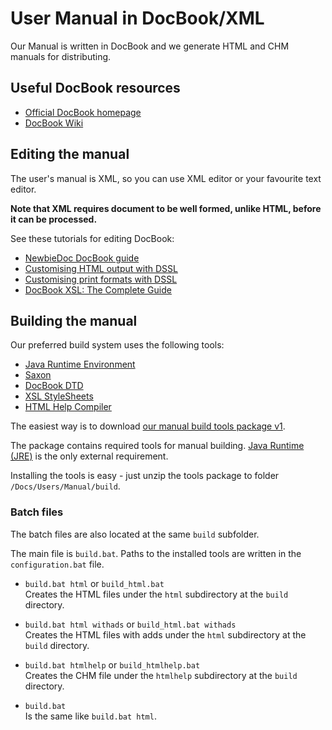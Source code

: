 # User Manual in DocBook/XML

Our Manual is written in DocBook and we generate HTML and CHM manuals for distributing.

## Useful DocBook resources

 * [Official DocBook homepage](https://www.docbook.org/)
 * [DocBook Wiki](https://github.com/docbook/wiki/wiki)

## Editing the manual

The user's manual is XML, so you can use XML editor or your favourite text editor.

**Note that XML requires document to be well formed, unlike HTML, before it can be processed.**

See these tutorials for editing DocBook:

 * [NewbieDoc DocBook guide](http://newbiedoc.sourceforge.net/metadoc/docbook-guide.html.en)
 * [Customising HTML output with DSSL](http://docbook.sourceforge.net/release/dsssl/current/doc/html/)
 * [Customising print formats with DSSL](http://docbook.sourceforge.net/release/dsssl/current/doc/print/)
 * [DocBook XSL: The Complete Guide](http://www.sagehill.net/docbookxsl/index.html)

## Building the manual

Our preferred build system uses the following tools:

 * [Java Runtime Environment](https://www.java.com/)
 * [Saxon](http://saxon.sourceforge.net/)
 * [DocBook DTD](https://www.docbook.org/xml/)
 * [XSL StyleSheets](https://sourceforge.net/project/showfiles.php?group_id=21935&package_id=16608)
 * [HTML Help Compiler](https://www.microsoft.com/en-us/download/details.aspx?id=21138)

The easiest way is to download [our manual build tools package v1](https://sourceforge.net/project/showfiles.php?group_id=13216&package_id=284332&release_id=614099).

The package contains required tools for manual building. [Java Runtime (JRE)](https://www.java.com/) is the only external requirement.

Installing the tools is easy - just unzip the tools package to folder `/Docs/Users/Manual/build`.

### Batch files

The batch files are also located at the same `build` subfolder.

The main file is `build.bat`. Paths to the installed tools are written in the `configuration.bat` file.

 * `build.bat html` or `build_html.bat`  
   Creates the HTML files under the `html` subdirectory at the `build` directory.

 * `build.bat html withads` or `build_html.bat withads`  
   Creates the HTML files with adds under the `html` subdirectory at the `build` directory.

 * `build.bat htmlhelp` or `build_htmlhelp.bat`  
   Creates the CHM file under the `htmlhelp` subdirectory at the `build` directory.

 * `build.bat`  
   Is the same like `build.bat html`.

